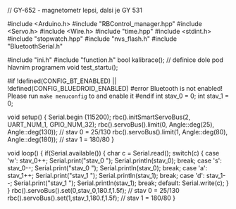 // GY-652 - magnetometr lepsi,   dalsi je GY 531

#include <Arduino.h>
#include "RBControl_manager.hpp"
#include <Servo.h>
#include <Wire.h>
#include "time.hpp"
#include <stdint.h>
#include "stopwatch.hpp"
#include "nvs_flash.h"
#include "BluetoothSerial.h"

#include "ini.h"
#include "function.h"
bool kalibrace(); // definice dole pod hlavnim programem
void test_startu();


#if !defined(CONFIG_BT_ENABLED) || !defined(CONFIG_BLUEDROID_ENABLED)
#error Bluetooth is not enabled! Please run `make menuconfig` to and enable it
#endif
int stav_0 = 0;
int stav_1 = 0;

void setup() 
{
    Serial.begin (115200);
    rbc().initSmartServoBus(2, UART_NUM_1, GPIO_NUM_32);
    rbc().servoBus().limit(0, Angle::deg(25), Angle::deg(130)); // stav 0 = 25/130
    rbc().servoBus().limit(1, Angle::deg(80), Angle::deg(180)); // stav 1 = 180/80
}

void loop() 
{
    if(Serial.available()) {
        char c = Serial.read();
        switch(c) {
            case 'w':
                stav_0++;
                Serial.print("stav_0  ");
                Serial.println(stav_0);
                break;
            case 's':
                stav_0--;
                Serial.print("stav_0  ");
                Serial.println(stav_0);
                break;
            case 'a':
                stav_1++;
                Serial.print("stav_1  ");
                Serial.println(stav_1);
                break;
            case 'd':
                stav_1--;
                Serial.print("stav_1  ");
                Serial.println(stav_1);
                break;
            default:
                Serial.write(c);
        } 
    }
    rbc().servoBus().set(0,stav_0,180.f,1.5f); // stav 0 = 25/130
    rbc().servoBus().set(1,stav_1,180.f,1.5f); // stav 1 = 180/80
}
